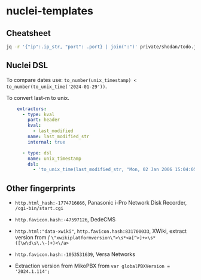 # nuclei-templates

## Cheatsheet

```bash
jq -r '{"ip":.ip_str, "port": .port} | join(":")' private/shodan/todo.json | ~/go/bin/nuclei -fhr -t todo.yaml -o private/log/todo.log
```

## Nuclei DSL

To compare dates use: `to_number(unix_timestamp) < to_number(to_unix_time('2024-01-29'))`.

To convert last-m to unix.

```yaml
    extractors:
      - type: kval
        part: header
        kval:
          - last_modified
        name: last_modified_str
        internal: true

      - type: dsl
        name: unix_timestamp
        dsl:
          - 'to_unix_time(last_modified_str, "Mon, 02 Jan 2006 15:04:05 GMT")'
```

## Other fingerprints

- `http.html_hash:-1774716666`, Panasonic i-Pro Network Disk Recorder, `/cgi-bin/start.cgi`
- `http.favicon.hash:-47597126`, DedeCMS
- `http.html:"data-xwiki"`, `http.favicon.hash:831700033`, XWiki, extract version from / `\"xwikiplatformversion\">\s*<a[^>]+>\s*([\w\d\s\.\-]+)<\/a>`
- `http.favicon.hash:-1053531639`, Versa Networks

- Extraction version from MikoPBX from `var globalPBXVersion = '2024.1.114';`